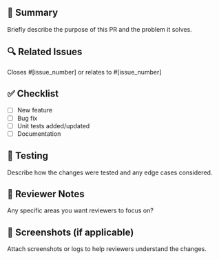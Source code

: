 ## 📌 Summary
Briefly describe the purpose of this PR and the problem it solves.

## 🔍 Related Issues
Closes #[issue_number] or relates to #[issue_number]

## ✅ Checklist
- [ ] New feature
- [ ] Bug fix
- [ ] Unit tests added/updated
- [ ] Documentation 

## 🧪 Testing
Describe how the changes were tested and any edge cases considered.

## 👀 Reviewer Notes
Any specific areas you want reviewers to focus on?

## 📸 Screenshots (if applicable)
Attach screenshots or logs to help reviewers understand the changes.
